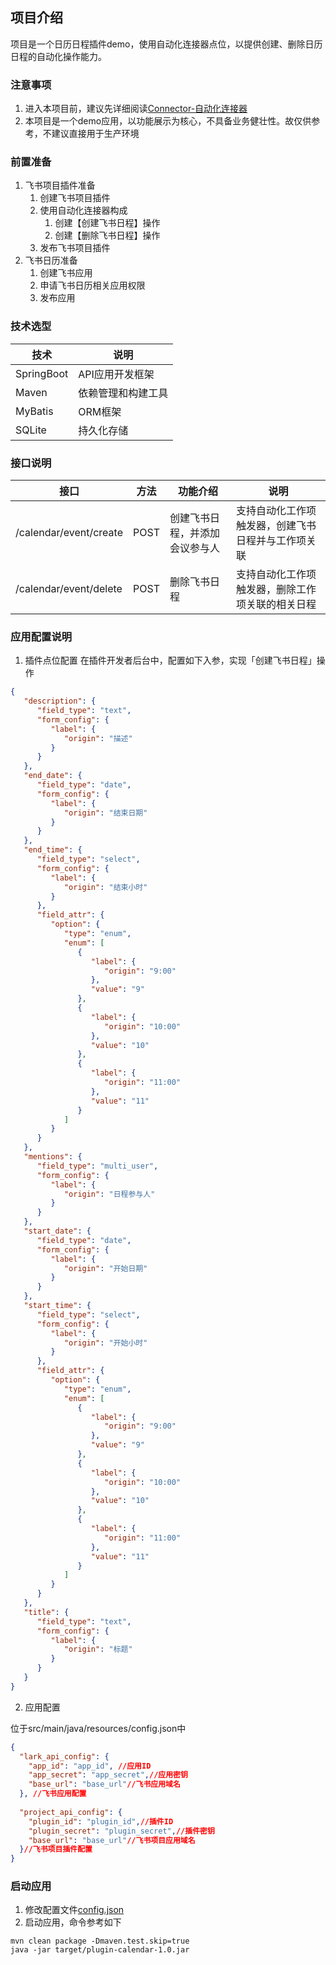 ## 项目介绍
项目是一个日历日程插件demo，使用自动化连接器点位，以提供创建、删除日历日程的自动化操作能力。

### 注意事项
1. 进入本项目前，建议先详细阅读[Connector-自动化连接器](https://project.feishu.cn/b/helpcenter/1p8d7djs/2cnupe2w])
2. 本项目是一个demo应用，以功能展示为核心，不具备业务健壮性。故仅供参考，不建议直接用于生产环境

### 前置准备
1. 飞书项目插件准备 
   1. 创建飞书项目插件 
   2. 使用自动化连接器构成
      1. 创建【创建飞书日程】操作
      2. 创建【删除飞书日程】操作
   3. 发布飞书项目插件
2. 飞书日历准备
   1. 创建飞书应用
   2. 申请飞书日历相关应用权限
   3. 发布应用
### 技术选型
| 技术         | 说明        |
|------------|-----------|
| SpringBoot | API应用开发框架 |
| Maven      | 依赖管理和构建工具 |
| MyBatis    | ORM框架     |
| SQLite     | 持久化存储     |

### 接口说明
|       接口         | 方法   | 功能介绍            | 说明                       |
|------------|------|-----------------|--------------------------|
| /calendar/event/create | POST | 创建飞书日程，并添加会议参与人 | 支持自动化工作项触发器，创建飞书日程并与工作项关联 |
| /calendar/event/delete | POST | 删除飞书日程          | 支持自动化工作项触发器，删除工作项关联的相关日程 |

### 应用配置说明
1. 插件点位配置
在插件开发者后台中，配置如下入参，实现「创建飞书日程」操作
```json
{
   "description": {
      "field_type": "text",
      "form_config": {
         "label": {
            "origin": "描述"
         }
      }
   },
   "end_date": {
      "field_type": "date",
      "form_config": {
         "label": {
            "origin": "结束日期"
         }
      }
   },
   "end_time": {
      "field_type": "select",
      "form_config": {
         "label": {
            "origin": "结束小时"
         }
      },
      "field_attr": {
         "option": {
            "type": "enum",
            "enum": [
               {
                  "label": {
                     "origin": "9:00"
                  },
                  "value": "9"
               },
               {
                  "label": {
                     "origin": "10:00"
                  },
                  "value": "10"
               },
               {
                  "label": {
                     "origin": "11:00"
                  },
                  "value": "11"
               }
            ]
         }
      }
   },
   "mentions": {
      "field_type": "multi_user",
      "form_config": {
         "label": {
            "origin": "日程参与人"
         }
      }
   },
   "start_date": {
      "field_type": "date",
      "form_config": {
         "label": {
            "origin": "开始日期"
         }
      }
   },
   "start_time": {
      "field_type": "select",
      "form_config": {
         "label": {
            "origin": "开始小时"
         }
      },
      "field_attr": {
         "option": {
            "type": "enum",
            "enum": [
               {
                  "label": {
                     "origin": "9:00"
                  },
                  "value": "9"
               },
               {
                  "label": {
                     "origin": "10:00"
                  },
                  "value": "10"
               },
               {
                  "label": {
                     "origin": "11:00"
                  },
                  "value": "11"
               }
            ]
         }
      }
   },
   "title": {
      "field_type": "text",
      "form_config": {
         "label": {
            "origin": "标题"
         }
      }
   }
}
```

2. 应用配置

位于src/main/java/resources/config.json中
```json
{
  "lark_api_config": {
    "app_id": "app_id", //应用ID
    "app_secret": "app_secret",//应用密钥
    "base_url": "base_url"//飞书应用域名
  }, //飞书应用配置
  
  "project_api_config": {
    "plugin_id": "plugin_id",//插件ID
    "plugin_secret": "plugin_secret",//插件密钥
    "base_url": "base_url"//飞书项目应用域名
  }//飞书项目插件配置
}
```
### 启动应用
1.  修改配置文件[config.json](config.json)
2.  启动应用，命令参考如下
```shell
mvn clean package -Dmaven.test.skip=true
java -jar target/plugin-calendar-1.0.jar



